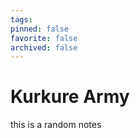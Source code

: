 ```yaml
---
tags: 
pinned: false
favorite: false
archived: false
---
```


# Kurkure Army


this is a random notes
